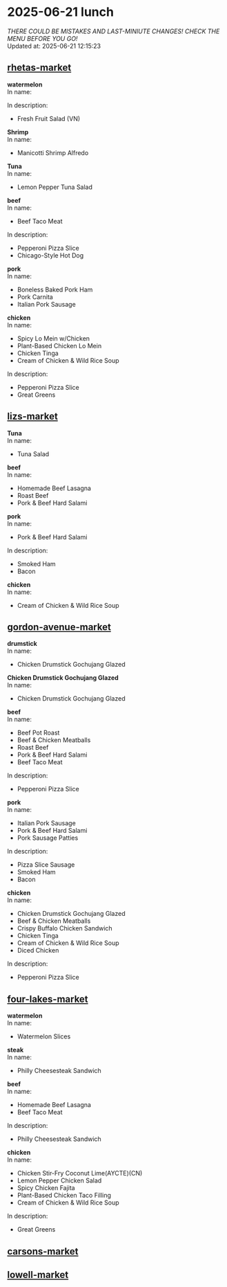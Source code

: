 # 2025-06-21 lunch  
*THERE COULD BE MISTAKES AND LAST-MINIUTE CHANGES! CHECK THE MENU BEFORE YOU GO!*  
Updated at: 2025-06-21 12:15:23  
## [rhetas-market](https://wisc-housingdining.nutrislice.com/menu/rhetas-market/lunch/2025-06-21)  
**watermelon**  
In name:   
  
In description:   
 - Fresh Fruit Salad (VN)  
  
**Shrimp**  
In name:   
 - Manicotti Shrimp Alfredo  
  
**Tuna**  
In name:   
 - Lemon Pepper Tuna Salad  
  
**beef**  
In name:   
 - Beef Taco Meat  
  
In description:   
 - Pepperoni Pizza Slice  
 - Chicago-Style Hot Dog  
  
**pork**  
In name:   
 - Boneless Baked Pork Ham  
 - Pork Carnita  
 - Italian Pork Sausage  
  
**chicken**  
In name:   
 - Spicy Lo Mein w/Chicken  
 - Plant-Based Chicken Lo Mein  
 - Chicken Tinga  
 - Cream of Chicken & Wild Rice Soup  
  
In description:   
 - Pepperoni Pizza Slice  
 - Great Greens  
  
## [lizs-market](https://wisc-housingdining.nutrislice.com/menu/lizs-market/lunch/2025-06-21)  
**Tuna**  
In name:   
 - Tuna Salad  
  
**beef**  
In name:   
 - Homemade Beef Lasagna  
 - Roast Beef  
 - Pork & Beef Hard Salami  
  
**pork**  
In name:   
 - Pork & Beef Hard Salami  
  
In description:   
 - Smoked Ham  
 - Bacon  
  
**chicken**  
In name:   
 - Cream of Chicken & Wild Rice Soup  
  
## [gordon-avenue-market](https://wisc-housingdining.nutrislice.com/menu/gordon-avenue-market/lunch/2025-06-21)  
**drumstick**  
In name:   
 - Chicken Drumstick Gochujang Glazed  
  
**Chicken Drumstick Gochujang Glazed**  
In name:   
 - Chicken Drumstick Gochujang Glazed  
  
**beef**  
In name:   
 - Beef Pot Roast  
 - Beef & Chicken Meatballs  
 - Roast Beef  
 - Pork & Beef Hard Salami  
 - Beef Taco Meat  
  
In description:   
 - Pepperoni Pizza Slice  
  
**pork**  
In name:   
 - Italian Pork Sausage  
 - Pork & Beef Hard Salami  
 - Pork Sausage Patties  
  
In description:   
 - Pizza Slice Sausage  
 - Smoked Ham  
 - Bacon  
  
**chicken**  
In name:   
 - Chicken Drumstick Gochujang Glazed  
 - Beef & Chicken Meatballs  
 - Crispy Buffalo Chicken Sandwich  
 - Chicken Tinga  
 - Cream of Chicken & Wild Rice Soup  
 - Diced Chicken  
  
In description:   
 - Pepperoni Pizza Slice  
  
## [four-lakes-market](https://wisc-housingdining.nutrislice.com/menu/four-lakes-market/lunch/2025-06-21)  
**watermelon**  
In name:   
 - Watermelon Slices  
  
**steak**  
In name:   
 - Philly Cheesesteak Sandwich  
  
**beef**  
In name:   
 - Homemade Beef Lasagna  
 - Beef Taco Meat  
  
In description:   
 - Philly Cheesesteak Sandwich  
  
**chicken**  
In name:   
 - Chicken Stir-Fry Coconut Lime(AYCTE)(CN)  
 - Lemon Pepper Chicken Salad  
 - Spicy Chicken Fajita  
 - Plant-Based Chicken Taco Filling  
 - Cream of Chicken & Wild Rice Soup  
  
In description:   
 - Great Greens  
  
## [carsons-market](https://wisc-housingdining.nutrislice.com/menu/carsons-market/lunch/2025-06-21)  
## [lowell-market](https://wisc-housingdining.nutrislice.com/menu/lowell-market/lunch/2025-06-21)  
  
